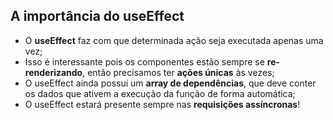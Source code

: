 ## A importância do useEffect

- O **useEffect** faz com que determinada ação seja executada apenas uma vez;
- Isso é interessante pois os componentes estão sempre se **re-renderizando**, então precisamos ter **ações únicas** às vezes;
- O useEffect ainda possui um **array de dependências**, que deve conter os dados que ativem a execução da função de forma automática;
- O useEffect estará presente sempre nas **requisições assíncronas**!